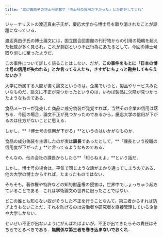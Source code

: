 ```yaml
---
title: "渡辺真由子の博士号剥奪で「博士号の信用が下がった」とか勘弁してくれ"
---
```


ジャーナリストの渡辺真由子氏が，慶応大学から博士号を取り消されたことが話題になっている．

渡辺真由子氏の博士論文には，国立国会図書館の刊行物からの引用の範疇を超えた転載が多く見られ，これが剽窃という不正行為にあたるとして，今回の博士号取り消しに至ったようだ．

この事件について詳しく語ることはしない．だが，**この事件をもとに「日本の博士号の信用が失われる」とか言ってる人たち，さすがにちょっと勘弁してもらえないか？**

大学に所属する人間が書く論文というのは，企業でいうと，製品やサービスみたいなものだ．論文に不正が見つかったというのは，いわば製品に欠陥が見つかったようなものである．

食品メーカーが発売した商品に成分偽装が発覚すれば，当然その企業の信用は落ちる．今回の場合，論文不正が見つかったのであるから，慶応大学の信用が下がるのは仕方がないことに思える．

しかし，**「博士号の信用が下がる」**というのはいかがなものか．

食品の成分偽装を主導したのが実は**課長**であったとして，**「課長という役職の信用度が下がった」**と言ってるようなものである．

そんなの，他の会社の課長からしたら**「知らねえよ」**という話だ．

しかし，博士号の場合は，平気で同じような話がまかり通ってしまうのである．他の大学の博士からすれば，たまったものではない．

そもそも，著作権や特許などの知的財産権の侵害は，世界中でしょっちゅう起きていることである．これは学術論文の世界に限ったことではない．

どこの誰とも知らない奴がそうした不正を行うことなんて，第三者からすれば防ぎようもないことだ．それを防げるのは労働者や研究者を直接管理している企業や大学しかない．

せいぜい不正が出ないようにがんばればよいが，不正が出てきたらその責任はそちらでとるべきである．**無関係な第三者を巻き込まないでおくれ．**
